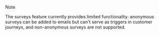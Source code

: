 > [!NOTE]
> The surveys feature currently provides limited functionality: anonymous surveys can be added to emails but can't serve as triggers in customer journeys, and non-anonymous surveys are not supported.